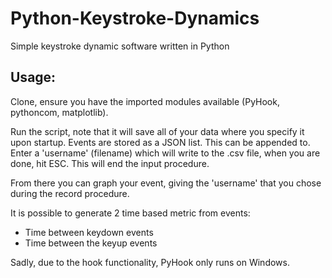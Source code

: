 # Python-Keystroke-Dynamics
Simple keystroke dynamic software written in Python

## Usage:

Clone, ensure you have the imported modules available (PyHook, pythoncom, matplotlib).

Run the script, note that it will save all of your data where you specify it upon startup. Events are stored as a JSON list. This can be appended to. Enter a 'username' (filename) which will write to the .csv file, when you are done, hit ESC. This will end the input procedure.

From there you can graph your event, giving the 'username' that you chose during the record procedure. 

It is possible to generate 2 time based metric from events:

* Time between keydown events
* Time between the keyup events

Sadly, due to the hook functionality, PyHook only runs on Windows.
